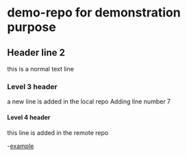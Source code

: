 # demo-repo for demonstration purpose
## Header line 2
this is a normal text line

### Level 3 header
a new line is added in the local repo
Adding line number 7

#### Level 4 header
this line is added in the remote repo

-<a href="bradley.edu" target="_blank">example</a>

